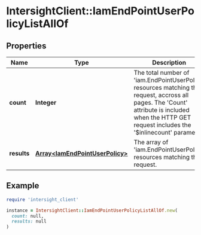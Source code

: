 # IntersightClient::IamEndPointUserPolicyListAllOf

## Properties

| Name | Type | Description | Notes |
| ---- | ---- | ----------- | ----- |
| **count** | **Integer** | The total number of &#39;iam.EndPointUserPolicy&#39; resources matching the request, accross all pages. The &#39;Count&#39; attribute is included when the HTTP GET request includes the &#39;$inlinecount&#39; parameter. | [optional] |
| **results** | [**Array&lt;IamEndPointUserPolicy&gt;**](IamEndPointUserPolicy.md) | The array of &#39;iam.EndPointUserPolicy&#39; resources matching the request. | [optional] |

## Example

```ruby
require 'intersight_client'

instance = IntersightClient::IamEndPointUserPolicyListAllOf.new(
  count: null,
  results: null
)
```

